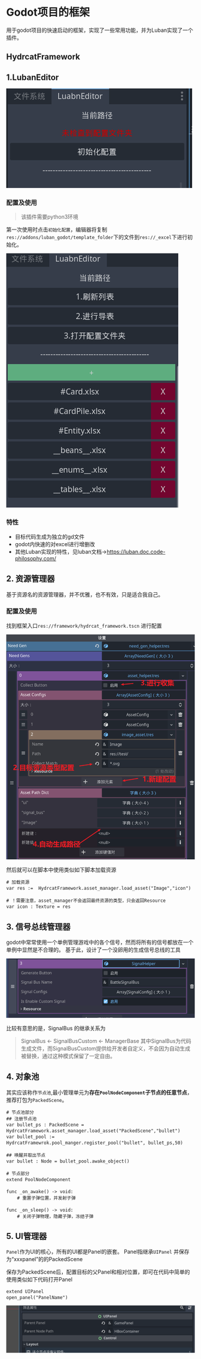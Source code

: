 # Godot项目的框架

用于godot项目的快速启动的框架，实现了一些常用功能，并为Luban实现了一个插件。

## HydrcatFramework

## 1.LubanEditor

![alt text](.readme/image-1.png)

### 配置及使用
> 该插件需要python3环境

第一次使用时点击`初始化配置`，编辑器将复制`res://addons/luban_godot/template_folder`下的文件到`res://_excel`下进行初始化。

![alt text](.readme/image-2.png)

### 特性
- 目标代码生成为独立的gd文件
- godot内快速的对excel进行增删改
- 其他Luban实现的特性，见luban文档->https://luban.doc.code-philosophy.com/

## 2. 资源管理器
基于资源名的资源管理器，并不优雅，也不有效，只是适合我自己。
### 配置及使用

找到框架入口`res://framework/hydrcat_framework.tscn` 进行配置

![alt text](.readme/image-3.png)

然后就可以在脚本中使用类似如下脚本加载资源
```
# 加载资源
var res :=  HydrcatFramework.asset_manager.load_asset("Image","icon")

# ！需要注意，asset_manager不会返回最终资源的类型，只会返回Resource
var icon : Texture = res
```

## 3. 信号总线管理器
godot中常常使用一个单例管理游戏中的各个信号，然而将所有的信号都放在一个单例中显然是不合理的。
基于此，设计了一个没卵用的生成信号总线的工具

![alt text](.readme/image-4.png)

比较有意思的是，SignalBus 的继承关系为
> SignalBus <- SignalBusCustom <- ManagerBase
其中SignalBus为代码生成文件，而SignalBusCustom提供给开发者自定义，不会因为自动生成被替换，通过这种模式保留了一定自由。

## 4. 对象池
其实应该称作`节点池`,最小管理单元为**存在`PoolNodeComponent`子节点的任意节点**，推荐打包为`PackedScene`。
```
# 节点池部分
## 注册节点池
var bullet_ps : PackedScene = HydrcatFramework.asset_manager.load_asset("PackedScene","bullet")
var bullet_pool := HydrcatFramewrok.pool_manger.register_pool("bullet", bullet_ps,50)

## 唤醒并取出节点
var bullet : Node = bullet_pool.awake_object()

# 节点部分
extend PoolNodeComponent

func _on_awake() -> void:
    # 重置子弹位置，并发射子弹

func _on_sleep() -> void:
    # 关闭子弹物理，隐藏子弹，冻结子弹
```
## 5. UI管理器
`Panel`作为UI的核心，所有的UI都是Panel的嵌套。
Panel指继承`UIPanel` 并保存为“xxxpanel”的的PackedScene

保存为PackedScene后，配置目标的父Panel和相对位置，即可在代码中简单的使用类似如下代码打开Panel
```
extend UIPanel
open_panel("PanelName")

```
![alt text](.readme/image-5.png)

